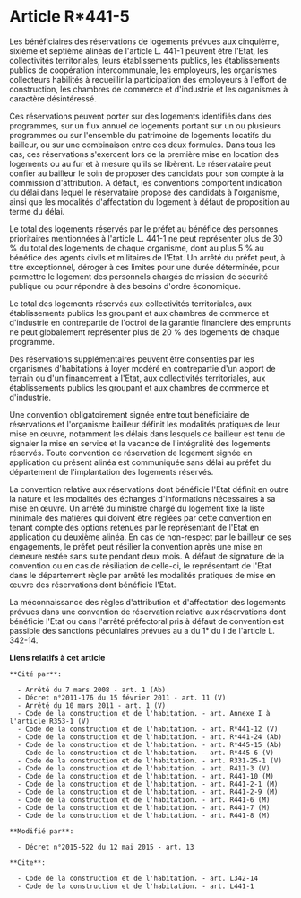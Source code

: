 # Article R*441-5

Les bénéficiaires des réservations de logements prévues aux cinquième, sixième et septième alinéas de l'article L. 441-1
peuvent être l'Etat, les collectivités territoriales, leurs établissements publics, les établissements publics de coopération
intercommunale, les employeurs, les organismes collecteurs habilités à recueillir la participation des employeurs à l'effort
de construction, les chambres de commerce et d'industrie et les organismes à caractère désintéressé. 

Ces réservations peuvent porter sur des logements identifiés dans des programmes, sur un flux annuel de logements portant sur
un ou plusieurs programmes ou sur l'ensemble du patrimoine de logements locatifs du bailleur, ou sur une combinaison entre
ces deux formules. Dans tous les cas, ces réservations s'exercent lors de la première mise en location des logements ou au
fur et à mesure qu'ils se libèrent. Le réservataire peut confier au bailleur le soin de proposer des candidats pour son
compte à la commission d'attribution. A défaut, les conventions comportent indication du délai dans lequel le réservataire
propose des candidats à l'organisme, ainsi que les modalités d'affectation du logement à défaut de proposition au terme du
délai. 

Le total des logements réservés par le préfet au bénéfice des personnes prioritaires mentionnées à l'article L. 441-1 ne peut
représenter plus de 30 % du total des logements de chaque organisme, dont au plus 5 % au bénéfice des agents civils et
militaires de l'Etat. Un arrêté du préfet peut, à titre exceptionnel, déroger à ces limites pour une durée déterminée, pour
permettre le logement des personnels chargés de mission de sécurité publique ou pour répondre à des besoins d'ordre
économique. 

Le total des logements réservés aux collectivités territoriales, aux établissements publics les groupant et aux chambres de
commerce et d'industrie en contrepartie de l'octroi de la garantie financière des emprunts ne peut globalement représenter
plus de 20 % des logements de chaque programme. 

Des réservations supplémentaires peuvent être consenties par les organismes d'habitations à loyer modéré en contrepartie d'un
apport de terrain ou d'un financement à l'Etat, aux collectivités territoriales, aux établissements publics les groupant et
aux chambres de commerce et d'industrie. 

Une convention obligatoirement signée entre tout bénéficiaire de réservations et l'organisme bailleur définit les modalités
pratiques de leur mise en œuvre, notamment les délais dans lesquels ce bailleur est tenu de signaler la mise en service et la
vacance de l'intégralité des logements réservés. Toute convention de réservation de logement signée en application du présent
alinéa est communiquée sans délai au préfet du département de l'implantation des logements réservés. 

La convention relative aux réservations dont bénéficie l'Etat définit en outre la nature et les modalités des échanges
d'informations nécessaires à sa mise en œuvre. Un arrêté du ministre chargé du logement fixe la liste minimale des matières
qui doivent être réglées par cette convention en tenant compte des options retenues par le représentant de l'Etat en
application du deuxième alinéa. En cas de non-respect par le bailleur de ses engagements, le préfet peut résilier la
convention après une mise en demeure restée sans suite pendant deux mois. A défaut de signature de la convention ou en cas de
résiliation de celle-ci, le représentant de l'Etat dans le département règle par arrêté les modalités pratiques de mise en
œuvre des réservations dont bénéficie l'Etat. 

La méconnaissance des règles d'attribution et d'affectation des logements prévues dans une convention de réservation relative
aux réservations dont bénéficie l'Etat ou dans l'arrêté préfectoral pris à défaut de convention est passible des sanctions
pécuniaires prévues au a du 1° du I de l'article L. 342-14.

**Liens relatifs à cet article**

	**Cité par**:

	  - Arrêté du 7 mars 2008 - art. 1 (Ab)
	  - Décret n°2011-176 du 15 février 2011 - art. 11 (V)
	  - Arrêté du 10 mars 2011 - art. 1 (V)
	  - Code de la construction et de l'habitation. - art. Annexe I à l'article R353-1 (V)
	  - Code de la construction et de l'habitation. - art. R*441-12 (V)
	  - Code de la construction et de l'habitation. - art. R*441-24 (Ab)
	  - Code de la construction et de l'habitation. - art. R*445-15 (Ab)
	  - Code de la construction et de l'habitation. - art. R*445-6 (V)
	  - Code de la construction et de l'habitation. - art. R331-25-1 (V)
	  - Code de la construction et de l'habitation. - art. R411-3 (V)
	  - Code de la construction et de l'habitation. - art. R441-10 (M)
	  - Code de la construction et de l'habitation. - art. R441-2-1 (M)
	  - Code de la construction et de l'habitation. - art. R441-2-9 (M)
	  - Code de la construction et de l'habitation. - art. R441-6 (M)
	  - Code de la construction et de l'habitation. - art. R441-7 (M)
	  - Code de la construction et de l'habitation. - art. R441-8 (M)

	**Modifié par**:

	  - Décret n°2015-522 du 12 mai 2015 - art. 13

	**Cite**:

	  - Code de la construction et de l'habitation. - art. L342-14
	  - Code de la construction et de l'habitation. - art. L441-1
